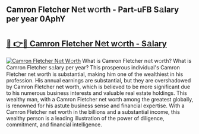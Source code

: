 ## Camron Fletcher N𝚎t w𝚘rth - Part-uFB S𝚊lary per year 0AphY

# <h2><a href="http://gc4naz.nevu.top/?p=Camron+Fletcher">🔗 👉🔴 Camron Fletcher N𝚎t w𝚘rth - S𝚊lary</a></h2>

[![Camron Fletcher N𝚎t W𝚘rth](https://i.imgur.com/Oavwk0R.jpeg)](http://gc4naz.nevu.top/?p=Camron+Fletcher)
What is Camron Fletcher n𝚎t w𝚘rth? What is Camron Fletcher s𝚊lary per year?
This prosperous individual's Camron Fletcher net worth is substantial, making him one of the wealthiest in his profession. His annual earnings are substantial, but they are overshadowed by Camron Fletcher net worth, which is believed to be more significant due to his numerous business interests and valuable real estate holdings. This wealthy man, with a Camron Fletcher net worth among the greatest globally, is renowned for his astute business sense and financial expertise. With a Camron Fletcher net worth in the billions and a substantial income, this wealthy person is a leading illustration of the power of diligence, commitment, and financial intelligence.
